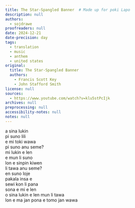 ```yaml
---
title: The Star-Spangled Banner  # Made up for poki Lapo
description: null
authors:
  - sojdrawe
proofreaders: null
date: 2024-12-21
date-precision: day
tags:
  - translation
  - music
  - anthem
  - united states
original:
  title: The Star-Spangled Banner
  authors:
    - Francis Scott Key
    - John Stafford Smith
license: null
sources:
  - https://www.youtube.com/watch?v=klu5stPcIjk
archives: null
preprocessing: null
accessibility-notes: null
notes: null
---
```


a sina lukin  \
pi suno lili  \
e mi toki wawa  \
pi suno anu seme?  \
mi lukin e len  \
e mun li suno  \
lon e sinpin kiwen  \
li tawa anu seme?  \
en suno loje  \
pakala insa e  \
sewi kon li pana  \
sona e mi e len  \
o sina lukin e len mun li tawa  \
lon e ma jan pona e tomo jan wawa
